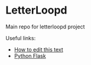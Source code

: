 # LetterLoopd

Main repo for letterloopd project

Useful links:
 - [How to edit this text](https://www.markdownguide.org/basic-syntax/)
 - [Python Flask](https://flask.palletsprojects.com/en/3.0.x/quickstart/)
